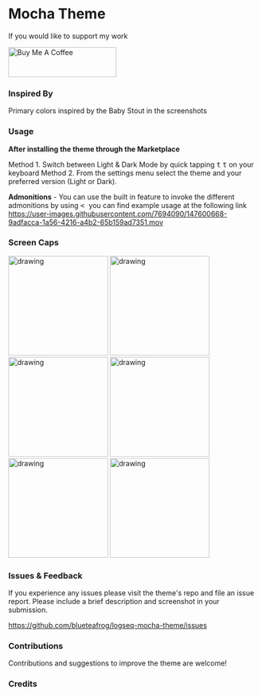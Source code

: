 # Mocha Theme

If you would like to support my work

<a href="https://www.buymeacoffee.com/blueteafrog" target="_blank"><img src="https://cdn.buymeacoffee.com/buttons/v2/default-blue.png" alt="Buy Me A Coffee" style="height: 60px !important;width: 217px !important;" ></a>

### Inspired By

Primary colors inspired by the Baby Stout in the screenshots

### Usage

**After installing the theme through the Marketplace**

Method 1. Switch between Light & Dark Mode by quick tapping <kbd>t</kbd> <kbd>t</kbd> on your keyboard
Method 2. From the settings menu select the theme and your preferred version (Light or Dark).

**Admonitions** - You can use the built in feature to invoke the different admonitions by using <kbd> < </kbd> you can find example usage at the following link https://user-images.githubusercontent.com/7694090/147600668-9adfacca-1a56-4216-a4b2-65b159ad7351.mov

### Screen Caps

<img src="https://user-images.githubusercontent.com/7694090/147842599-6d541f3a-b303-4728-a3c3-2e789383215e.png" alt="drawing" width="200"/>
<img src="https://user-images.githubusercontent.com/7694090/147842600-b004de9b-adb6-4d2e-9396-eca1d9bb2c97.png" alt="drawing" width="200"/>
<img src="https://user-images.githubusercontent.com/7694090/147842601-4e3d4d97-549c-49e1-b15e-eed4152f80e6.png" alt="drawing" width="200"/>
<img src="https://user-images.githubusercontent.com/7694090/147842603-9cb7b1ff-c979-4c48-8adb-fce9e6f231b5.png" alt="drawing" width="200"/>
<img src="https://user-images.githubusercontent.com/7694090/147842604-d9030e7a-40b0-4ba9-a120-200354c32d15.png" alt="drawing" width="200"/>
<img src="https://user-images.githubusercontent.com/7694090/147842605-58b40cb3-ed9e-4637-85ce-071f53738665.png" alt="drawing" width="200"/>

### Issues & Feedback

If you experience any issues please visit the theme's repo and file an issue report. Please include a brief description and screenshot in your submission.

https://github.com/blueteafrog/logseq-mocha-theme/issues

### Contributions

Contributions and suggestions to improve the theme are welcome!

### Credits

